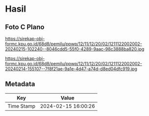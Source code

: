 # Hasil

## Foto C Plano

https://sirekap-obj-formc.kpu.go.id/68d8/pemilu/ppwp/12/11/12/20/02/1211122002002-20240215-102240--8046cdd5-55f0-4289-9aac-98c3888ba820.jpg

https://sirekap-obj-formc.kpu.go.id/68d8/pemilu/ppwp/12/11/12/20/02/1211122002002-20240214-155107--7f8f21ae-9a1e-4d47-a74d-d8ed04dfc919.jpg


## Metadata

| Key        | Value               |
| ---------- | ------------------- |
| Time Stamp | 2024-02-15 16:00:26 |



